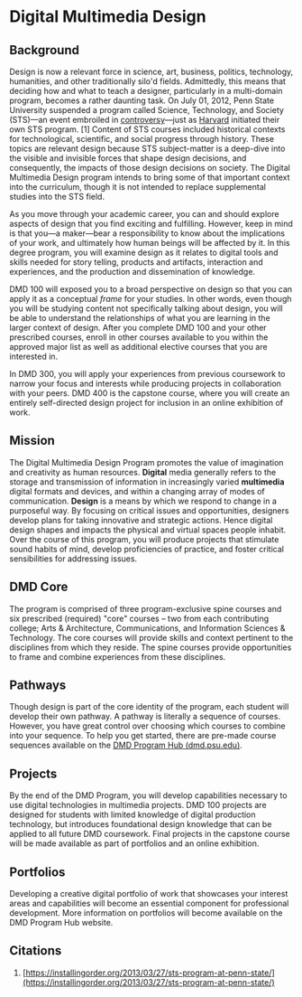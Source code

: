 # Digital Multimedia Design

## Background

Design is now a relevant force in science, art, business, politics, technology, humanities, and other traditionally silo'd fields. Admittedly, this means that deciding how and what to teach a designer, particularly in a multi-domain program, becomes a rather daunting task. On July 01, 2012, Penn State University suspended a program called Science, Technology, and Society \(STS\)—an event embroiled in [controversy](http://onwardstate.com/2011/01/15/budget-crunch-hits-home-sts-program-recommendation-for-closure/)—just as [Harvard](http://sts.hks.harvard.edu/) initiated their own STS program. \[1\] Content of STS courses included historical contexts for technological, scientific, and social progress through history. These topics are relevant design because STS subject-matter is a deep-dive into the visible and invisible forces that shape design decisions, and consequently, the impacts of those design decisions on society. The Digital Multimedia Design program intends to bring some of that important context into the curriculum, though it is not intended to replace supplemental studies into the STS field.

As you move through your academic career, you can and should explore aspects of design that you find exciting and fulfilling. However, keep in mind is that you—a maker—bear a responsibility to know about the implications of your work, and ultimately how human beings will be affected by it. In this degree program, you will examine design as it relates to digital tools and skills needed for story telling, products and artifacts, interaction and experiences, and the production and dissemination of knowledge.

DMD 100 will exposed you to a broad perspective on design so that you can apply it as a conceptual _frame_ for your studies. In other words, even though you will be studying content not specifically talking about design, you will be able to understand the relationships of what you are learning in the larger context of design. After you complete DMD 100 and your other prescribed courses, enroll in other courses available to you within the approved major list as well as additional elective courses that you are interested in.

In DMD 300, you will apply your experiences from previous coursework to narrow your focus and interests while producing projects in collaboration with your peers. DMD 400 is the capstone course, where you will create an entirely self-directed design project for inclusion in an online exhibition of work.

## Mission

The Digital Multimedia Design Program promotes the value of imagination and creativity as human resources. **Digital** media generally refers to the storage and transmission of information in increasingly varied **multimedia** digital formats and devices, and within a changing array of modes of communication. **Design** is a means by which we respond to change in a purposeful way. By focusing on critical issues and opportunities, designers develop plans for taking innovative and strategic actions. Hence digital design shapes and impacts the physical and virtual spaces people inhabit. Over the course of this program, you will produce projects that stimulate sound habits of mind, develop proficiencies of practice, and foster critical sensibilities for addressing issues.

## DMD Core

The program is comprised of three program-exclusive spine courses and six prescribed \(required\) "core" courses – two from each contributing college; Arts & Architecture, Communications, and Information Sciences & Technology. The core courses will provide skills and context pertinent to the disciplines from which they reside. The spine courses provide opportunities to frame and combine experiences from these disciplines.

## Pathways

Though design is part of the core identity of the program, each student will develop their own pathway. A pathway is literally a sequence of courses. However, you have great control over choosing which courses to combine into your sequence. To help you get started, there are pre-made course sequences available on the [DMD Program Hub \(dmd.psu.edu\)](http://dmd.psu.edu).

## Projects

By the end of the DMD Program, you will develop capabilities necessary to use digital technologies in multimedia projects. DMD 100 projects are designed for students with limited knowledge of digital production technology, but introduces foundational design knowledge that can be applied to all future DMD coursework. Final projects in the capstone course will be made available as part of portfolios and an online exhibition.

## Portfolios

Developing a creative digital portfolio of work that showcases your interest areas and capabilities will become an essential component for professional development. More information on portfolios will become available on the DMD Program Hub website.

## Citations

1. [https://installingorder.org/2013/03/27/sts-program-at-penn-state/](https://installingorder.org/2013/03/27/sts-program-at-penn-state/)



